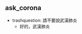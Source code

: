 ## ask_corona
* trashquestion: 請不要說武漢肺炎
    - 好的，武漢肺炎   <!-- predicted: respond_trashquestion -->


